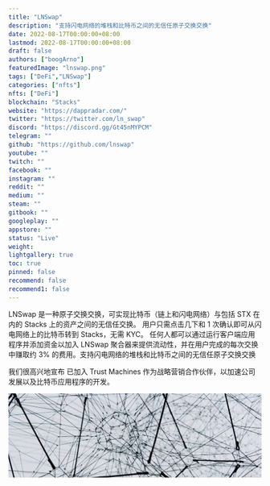 ```yaml
---
title: "LNSwap"
description: "支持闪电网络的堆栈和比特币之间的无信任原子交换交换"
date: 2022-08-17T00:00:00+08:00
lastmod: 2022-08-17T00:00:00+08:00
draft: false
authors: ["boogArno"]
featuredImage: "lnswap.png"
tags: ["DeFi","LNSwap"]
categories: ["nfts"]
nfts: ["DeFi"]
blockchain: "Stacks"
website: "https://dappradar.com/"
twitter: "https://twitter.com/ln_swap"
discord: "https://discord.gg/Gt45nMYPCM"
telegram: ""
github: "https://github.com/lnswap"
youtube: ""
twitch: ""
facebook: ""
instagram: ""
reddit: ""
medium: ""
steam: ""
gitbook: ""
googleplay: ""
appstore: ""
status: "Live"
weight: 
lightgallery: true
toc: true
pinned: false
recommend: false
recommend1: false
---
```

LNSwap 是一种原子交换交换，可实现比特币（链上和闪电网络）与包括 STX 在内的 Stacks 上的资产之间的无信任交换。
用户只需点击几下和 1 次确认即可从闪电网络上的比特币转到 Stacks，无需 KYC。
任何人都可以通过运行客户端应用程序并添加资金以加入 LNSwap 聚合器来提供流动性，并在用户完成的每次交换中赚取约 3% 的费用。支持闪电网络的堆栈和比特币之间的无信任原子交换交换

我们很高兴地宣布 已加入 Trust Machines 作为战略营销合作伙伴，以加速公司发展以及比特币应用程序的开发。

![1080x360](1080x360.jpg)